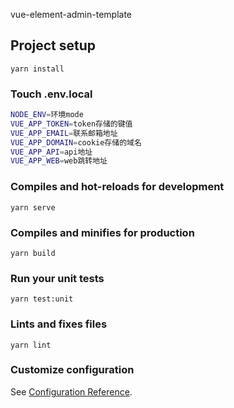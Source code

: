vue-element-admin-template

## Project setup

```
yarn install
```

### Touch .env.local

```bash
NODE_ENV=环境mode
VUE_APP_TOKEN=token存储的键值
VUE_APP_EMAIL=联系邮箱地址
VUE_APP_DOMAIN=cookie存储的域名
VUE_APP_API=api地址
VUE_APP_WEB=web跳转地址
```

### Compiles and hot-reloads for development

```
yarn serve
```

### Compiles and minifies for production

```
yarn build
```

### Run your unit tests

```
yarn test:unit
```

### Lints and fixes files

```
yarn lint
```

### Customize configuration

See [Configuration Reference](https://cli.vuejs.org/config/).
